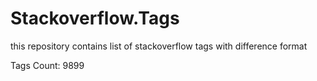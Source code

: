 # Stackoverflow.Tags
this repository contains list of stackoverflow tags with difference format

Tags Count: 9899
